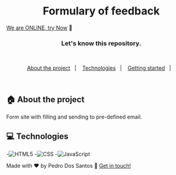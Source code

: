 <h1 align="center">
  Formulary of feedback
</h1>

[We are ONLINE, try Now](https://imc1000calculadora.netlify.app) :tada:<br>


<h3 align="center">
  Let's know this repository.
</h3>

<br>

<p align="center">
  <a href="#house-about-the-project">About the project</a>&nbsp;&nbsp;&nbsp;|&nbsp;&nbsp;&nbsp;
  <a href="#computer-technologies">Technologies</a>&nbsp;&nbsp;&nbsp;|&nbsp;&nbsp;&nbsp;
  <a href="#construction_worker-installation">Getting started</a>&nbsp;&nbsp;&nbsp;|&nbsp;&nbsp;&nbsp;
</p>

<br>


## :house: About the project
Form site with filling and sending to pre-defined email.
<br>

## :computer: Technologies

-![HTML5](https://img.shields.io/badge/-HTML5-333333?style=flat&logo=HTML5)
-![CSS](https://img.shields.io/badge/-CSS-333333?style=flat&logo=CSS3&logoColor=1572B6)
-![JavaScript](https://img.shields.io/badge/-JavaScript-333333?style=flat&logo=javascript)

Made with ♥ by Pedro Dos Santos :wave: [Get in touch!](https://www.linkedin.com/in/pedro-lucas-dos-santos/)


